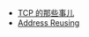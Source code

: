 + [TCP 的那些事儿](http://coolshell.cn/articles/11564.html)
+ [Address Reusing](https://stackoverflow.com/questions/14388706/socket-options-so-reuseaddr-and-so-reuseport-how-do-they-differ-do-they-mean-t)
